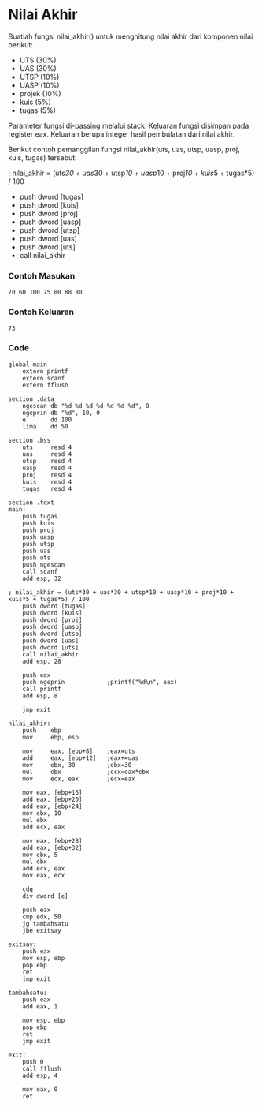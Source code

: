 # Nilai Akhir

Buatlah fungsi nilai_akhir() untuk menghitung nilai akhir dari komponen nilai berikut:

- UTS (30%)
- UAS (30%)
- UTSP (10%)
- UASP (10%)
- projek (10%)
- kuis (5%)
- tugas (5%)

Parameter fungsi di-passing melalui stack. Keluaran fungsi disimpan pada register eax. Keluaran berupa integer hasil pembulatan dari nilai akhir.

Berikut contoh pemanggilan fungsi nilai_akhir(uts, uas, utsp, uasp, proj, kuis, tugas) tersebut:

; nilai_akhir = (uts*30 + uas*30 + utsp*10 + uasp*10 + proj*10 + kuis*5 + tugas*5) / 100

- push dword [tugas]
- push dword [kuis]
- push dword [proj]
- push dword [uasp]
- push dword [utsp]
- push dword [uas]
- push dword [uts]
- call nilai_akhir

### Contoh Masukan
```
70 60 100 75 80 88 80
```
### Contoh Keluaran
```
73
```
### Code
```
global main
    extern printf
    extern scanf
    extern fflush
 
section .data
    ngescan db "%d %d %d %d %d %d %d", 0
    ngeprin db "%d", 10, 0
    e       dd 100
    lima    dd 50
 
section .bss
    uts     resd 4
    uas     resd 4
    utsp    resd 4
    uasp    resd 4
    proj    resd 4
    kuis    resd 4
    tugas   resd 4
 
section .text
main:
    push tugas
    push kuis
    push proj
    push uasp
    push utsp
    push uas
    push uts
    push ngescan
    call scanf
    add esp, 32
 
; nilai_akhir = (uts*30 + uas*30 + utsp*10 + uasp*10 + proj*10 + kuis*5 + tugas*5) / 100
    push dword [tugas]
    push dword [kuis]
    push dword [proj]
    push dword [uasp]
    push dword [utsp]
    push dword [uas]
    push dword [uts]
    call nilai_akhir
    add esp, 28
 
    push eax
    push ngeprin            ;printf("%d\n", eax)
    call printf
    add esp, 8
 
    jmp exit
 
nilai_akhir:
    push    ebp
    mov     ebp, esp
 
    mov     eax, [ebp+8]    ;eax=uts
    add     eax, [ebp+12]   ;eax+=uas
    mov     ebx, 30         ;ebx=30
    mul     ebx             ;ecx=eax*ebx
    mov     ecx, eax        ;ecx=eax
 
    mov eax, [ebp+16]
    add eax, [ebp+20]
    add eax, [ebp+24]
    mov ebx, 10
    mul ebx
    add ecx, eax
 
    mov eax, [ebp+28]
    add eax, [ebp+32]
    mov ebx, 5
    mul ebx
    add ecx, eax
    mov eax, ecx
 
    cdq
    div dword [e]
 
    push eax
    cmp edx, 50
    jg tambahsatu
    jbe exitsay
 
exitsay:
    push eax
    mov esp, ebp
    pop ebp
    ret
    jmp exit
 
tambahsatu:
    push eax
    add eax, 1
 
    mov esp, ebp
    pop ebp
    ret
    jmp exit
 
exit:
    push 0
    call fflush
    add esp, 4
 
    mov eax, 0
    ret
```
